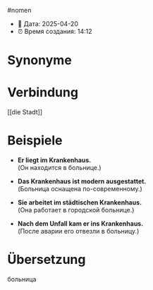 
#nomen
- 📍 Дата: 2025-04-20
- ⏰ Время создания: 14:12
# Synonyme

# Verbindung 
[[die Stadt]]
# Beispiele
- **Er liegt im Krankenhaus.**  
    (Он находится в больнице.)
    
- **Das Krankenhaus ist modern ausgestattet.**  
    (Больница оснащена по-современному.)
    
- **Sie arbeitet im städtischen Krankenhaus.**  
    (Она работает в городской больнице.)
    
- **Nach dem Unfall kam er ins Krankenhaus.**  
    (После аварии его отвезли в больницу.)
# Übersetzung
больница